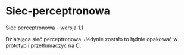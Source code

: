 # Siec-perceptronowa
Siec perceptronowa - wersja 1.1

Działająca sieć perceptronowa. Jedynie zostało to łądnie opakować w prototyp i przetłumaczyć na C.
